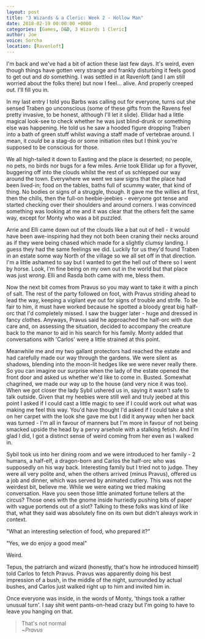 ```yaml
---
layout: post
title: "3 Wizards & a Cleric: Week 2 - Hollow Man"
date: 2018-02-19 00:00:00 +0000
categories: [Games, D&D, 3 Wizards 1 Cleric]
author: Joe
voice: Sorcha
location: [Ravenloft]
---
```

I'm back and we've had a bit of action these last few days. It's weird, even though things have gotten very strange and frankly disturbing it feels good to get out and *do* something. I was settled in at Ravenloft (and I am still worried about the folks there) but now I feel... alive. And properly creeped out. I'll fill you in.

In my last entry I told you Barbs was calling out for everyone, turns out she sensed Traben go unconscious (some of these gifts from the Ravens feel pretty invasive, to be honest, although I'll let it slide). Ellidar had a little magical look-see to check whether he was just blind-drunk or something else was happening. He told us he saw a hooded figure dropping Traben into a bath of green stuff whilst waving a staff made of vertebrae around. I mean, it *could* be a stag-do or some initiation rites but I think you're supposed to be conscious for those.<!-- more -->

We all high-tailed it down to Easting and the place is deserted; no people, no pets, no birds nor bugs for a few miles. Arrie took Ellidar up for a flyover, buggering off into the clouds whilst the rest of us schlepped our way around the town. Everywhere we went we saw signs that the place had been lived-in; food on the tables, baths full of scummy water, that kind of thing. No bodies or signs of a struggle, though. It gave me the willies at first, then the chills, then the full-on heebie-jeebies - everyone got tense and started checking over their shoulders and around corners. I was convinced something was looking at me and it was clear that the others felt the same way, except for Monty who was a bit puzzled.

Arrie and Elli came down out of the clouds like a bat out of hell - it would have been awe-inspiring had they not both been craning their necks around as if they were being chased which made for a slightly clumsy landing. I guess they had the same feelings we did. Luckily for us they'd found Traben in an estate some way North of the village so we all set off in that direction. I'm a little ashamed to say but I wanted to get the hell out of there so I went by horse. Look, I'm fine being on my own out in the world but that place was just _wrong_. Elli and Rasda both came with me, bless them.

Now the next bit comes from Pravus so you may want to take it with a pinch of salt. The rest of the party followed on foot, with Pravus striding ahead to lead the way, keeping a vigilant eye out for signs of trouble and strife. To be fair to him, it must have worked because he spotted a bloody great big half-orc that I'd completely missed. I saw the bugger later - huge and dressed in fancy clothes. Anyways, Pravus said he approached the half-orc with due care and, on assessing the situation, decided to accompany the creature back to the manor to aid in his search for his family. Monty added that conversations with 'Carlos' were a little strained at this point.

Meanwhile me and my two gallant protectors had reached the estate and had carefully made our way through the gardens. We were silent as shadows, blending into the moon-lit hedges like we were never really there. So you can imagine our surprise when the lady of the estate opened the front door and asked us whether we'd like to come in. Busted. Somewhat chagrined, we made our way up to the house (and very nice it was too). When we got closer the lady Sybil ushered us in, saying it wasn't safe to talk outside. Given that my heebies were still well and truly jeebed at this point I asked if I could cast a little magic to see if I could work out what was making me feel this way. You'd have thought I'd asked if I could take a shit on her carpet with the look she gave me but I did it anyway when her back was turned - I'm all in favour of manners but I'm more in favour of not being smacked upside the head by a pervy arsehole with a stalking fetish. And I'm glad I did, I got a distinct sense of weird coming from her even as I walked in.

Sybil took us into her dining room and we were introduced to her family - 2 humans, a half-elf, a dragon-born and Carlos the half-orc who was supposedly on his way back. Interesting family but I tried not to judge. They were all very polite and, when the others arrived (minus Pravus), offered us a job and dinner, which was served by animated cutlery. This was not the weirdest bit, believe me. While we were eating we tried making conversation. Have you seen those little animated fortune tellers at the circus? Those ones with the gnome inside hurriedly pushing bits of paper with vague portends out of a slot? Talking to these folks was kind of like that, what they said was absolutely fine on its own but didn't always work in context.

"What an interesting selection of food, who prepared it?"

"Yes, we do enjoy a good meal"

Weird.

Tepus, the patriarch and wizard (honestly, that's how he introduced himself) told Carlos to fetch Pravus. Pravus was apparently doing his best impression of a bush, in the middle of the night, surrounded by actual bushes, and Carlos just walked right up to him and invited him in.

Once everyone was inside, in the words of Monty, 'things took a rather unusual turn'. I say shit went pants-on-head crazy but I'm going to have to leave you hanging on that.

> That's not normal  
> ~<cite>Pravus</cite>
